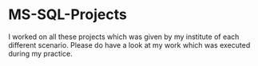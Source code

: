 # MS-SQL-Projects
I worked on all these projects which was given by my institute of each different scenario. Please do have a look at my work which was executed during my practice.
